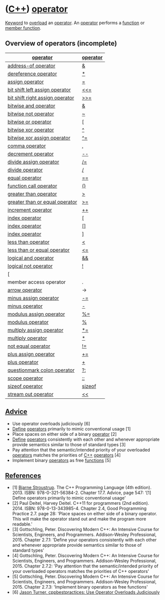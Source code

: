 # ([C++](Cpp.md)) [operator](CppOperator.md)

[Keyword](CppKeyword.md) to [overload](CppOverload.md) an
[operator](CppOperator.md). An [operator](CppOperator.md) performs a
[function](CppFunction.md) or [member function](CppMemberFunction.md).


## Overview of operators (incomplete)

[operator](CppOperator.md)|[operator](CppOperator.md)
---|---
[address-of operator](CppOperatorAddressOf.md) | [&](CppOperatorAddressOf.md)
[dereference operator](CppOperatorDereference.md) | [\*](CppOperatorDereference.md)
[assign operator](CppOperatorAssign.md) | [=](CppOperatorAssign.md)
[bit shift left assign operator](CppOperatorBitShiftLeftAssign.md) | [&lt;&lt;=](CppOperatorBitShiftLeftAssign.md)
[bit shift right assign operator](CppOperatorBitShiftRightAssign.md) | [&gt;&gt;=](CppOperatorBitShiftRightAssign.md)
[bitwise and operator](CppOperatorBitwiseAnd.md) | [&](CppOperatorBitwiseAnd.md)
[bitwise not operator](CppOperatorBitwiseNot.md) | [\~](CppOperatorBitwiseNot.md)
[bitwise or operator](CppOperatorBitwiseOr.md) | [|](CppOperatorBitwiseOr.md)
[bitwise xor operator](CppOperatorBitwiseXor.md) | [\^](CppOperatorBitwiseXor.md)
[bitwise xor assign operator](CppOperatorBitwiseXorAssign.md) | [\^=](CppOperatorBitwiseXorAssign.md)
[comma operator](CppOperatorComma.md) | [,](CppOperatorComma.md)
[decrement operator](CppOperatorDecrement.md) | [--](CppOperatorDecrement.md)
[divide assign operator](CppOperatorDivideAssign.md) | [/=](CppOperatorDivideAssign.md)
[divide operator](CppOperatorDivide.md) | [/](CppOperatorDivide.md)
[equal operator](CppOperatorEqual.md) | [==](CppOperatorEqual.md)
[function call operator](CppOperatorFunctionCall.md) | [()](CppOperatorFunctionCall.md)
[greater than operator](CppOperatorGreater.md) | [&gt;](CppOperatorGreater.md)
[greater than or equal operator](CppOperatorGreaterEqual.md) | [&gt;=](CppOperatorGreaterEqual.md)
[increment operator](CppOperatorIncrement.md) | [++](CppOperatorIncrement.md)
[index operator](CppOperatorIndex.md) | [\[](CppOperatorIndex.md)
[index operator](CppOperatorIndex.md) | [\[\]](CppOperatorIndex.md)
[index operator](CppOperatorIndex.md) | [\]](CppOperatorIndex.md)
[less than operator](CppOperatorLess.md) | [&lt;](CppOperatorLess.md)
[less than or equal operator](CppOperatorLessEqual.md) | [&lt;=](CppOperatorLessEqual.md)
[logical and operator](CppOperatorLogicalAnd.md) | [&&](CppOperatorLogicalAnd.md)
[logical not operator](CppOperatorLogicalNot.md) | [!](CppOperatorLogicalNot.md)
[||, logical or operator](CppOperatorLogicalOr.md) | [||](CppOperatorLogicalOr.md)
 member access operator | .
[arrow operator](CppArrowOperator.md) | -&gt;
[minus assign operator](CppOperatorMinusAssign.md) | [-=](CppOperatorMinusAssign.md)
[minus operator](CppOperatorMinus.md) | [-](CppOperatorMinus.md)
[modulus assign operator](CppOperatorModulusAssign.md) | [%=](CppOperatorModulusAssign.md)
[modulus operator](CppOperatorModulus.md) | [%](CppOperatorModulus.md)
[multiply assign operator](CppOperatorMultiplyAssign.md) | [\*=](CppOperatorMultiplyAssign.md)
[multiply operator](CppOperatorMultiply.md) | [\*](CppOperatorMultiply.md)
[not equal operator](CppOperatorNotEqual.md) | [!=](CppOperatorNotEqual.md)
[plus assign operator](CppOperatorPlusAssign.md) | [+=](CppOperatorPlusAssign.md)
[plus operator](CppOperatorPlus.md) | [+](CppOperatorPlus.md)
[questionmark colon operator](CppOperatorQuestionmarkColon.md) | [?:](CppOperatorQuestionmarkColon.md)
[scope operator](CppOperatorScope.md) | [::](CppOperatorScope.md)
[sizeof operator](CppSizeof.md) | [sizeof](CppOperatorSizeof.md)
[stream out operator](CppOperatorStreamOut.md) | [&lt;&lt;](CppOperatorStreamOut.md)

## [Advice](CppAdvice.md)

 * Use operator overloads judiciously [6]
 * [Define](CppDefinition.md) [operators](CppOperator.md) primarily to mimic conventional usage [1]
 * Place spaces on either side of a binary [operator](CppOperator.md) [2]
 * [Define](CppDefinition.md) [operators](CppOperator.md) consistently with each other and whenever appropriate provide semantics similar to those of standard types [3]
 * Pay attention that the semantic/intended priority of your overloaded [operators](CppOperator.md) matches the priorities of [C++](Cpp.md) [operators](CppOperator.md) [4]
 * Implement binary [operators](CppOperator.md) as free [functions](CppFunction.md) [5]

## [References](CppReferences.md)

 * [1] [Bjarne Stroustrup](CppBjarneStroustrup.md). The C++ Programming Language (4th edition). 2013. ISBN: 978-0-321-56384-2. Chapter 17.7. Advice, page 547: '\[1\] Define operators primarily to mimic conventional usage'
 * [2] Paul Deitel, Harvey Deitel. C++11 for programmers (2nd edition). 2014. ISBN: 978-0-13-343985-4. Chapter 2.4, Good Programming Practice 2.7. page 28: 'Place spaces on either side of a binary operator. This will make the operator stand out and make the program more readable.'
 * [3] Gottschling, Peter. Discovering Modern C++: An Intensive Course for Scientists, Engineers, and Programmers. Addison-Wesley Professional, 2015. Chapter 2.7.1: 'Define your operators consistently with each other and whenever appropriate provide semantics similar to those of standard types'
 * [4] Gottschling, Peter. Discovering Modern C++: An Intensive Course for Scientists, Engineers, and Programmers. Addison-Wesley Professional, 2015. Chapter 2.7.2: 'Pay attention that the semantic/intended priority of your overloaded operators matches the priorities of C++ operators'
 * [5] Gottschling, Peter. Discovering Modern C++: An Intensive Course for Scientists, Engineers, and Programmers. Addison-Wesley Professional, 2015. Chapter 2.7.3: 'Implement binary operators as free functions'
 * [6] [Jason Turner, cppbestpractices: Use Operator Overloads Judiciously](https://github.com/lefticus/cppbestpractices/blob/master/03-Style.md#use-operator-overloads-judiciously)
